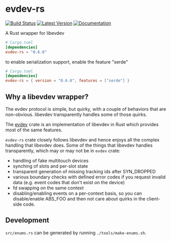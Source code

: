 # evdev-rs

[![Build Status](https://travis-ci.org/ndesh26/evdev-rs.svg?branch=master)](https://travis-ci.org/ndesh26/evdev-rs)
[![Latest Version](https://img.shields.io/crates/v/evdev-rs.svg)](https://crates.io/crates/evdev-rs)
[![Documentation](https://docs.rs/evdev-rs/badge.svg)](https://docs.rs/evdev-rs)

A Rust wrapper for libevdev

```toml
# Cargo.toml
[dependencies]
evdev-rs = "0.6.0"
```

to enable serialization support, enable the feature "serde"
```toml
# Cargo.toml
[dependencies]
evdev-rs = { version = "0.6.0", features = ["serde"] }
```

Why a libevdev wrapper?
-----------------------
The evdev protocol is simple, but quirky, with a couple of behaviors that
are non-obvious. libevdev transparently handles some of those quirks.

The [evdev](https://github.com/emberian/evdev) crate is an implementation
of libevdev in Rust which provides most of the same features.

`evdev-rs` crate closely follows libevdev and hence enjoys all the complex handling
that libevdev does. Some of the things that libevdev handles transparently, which may or
may not be in `evdev` crate:

* handling of fake multitouch devices
* synching of slots and per-slot state
* transparent generation of missing tracking ids after SYN_DROPPED
* various boundary checks with defined error codes if you request invalid data
  (e.g. event codes that don't exist on the device)
* fd swapping on the same context
* disabling/enabling events on a per-context basis, so you can disable/enable ABS_FOO
  and then not care about quirks in the client-side code.

Development
-----------

`src/enums.rs` can be generated by running `./tools/make-enums.sh`.
